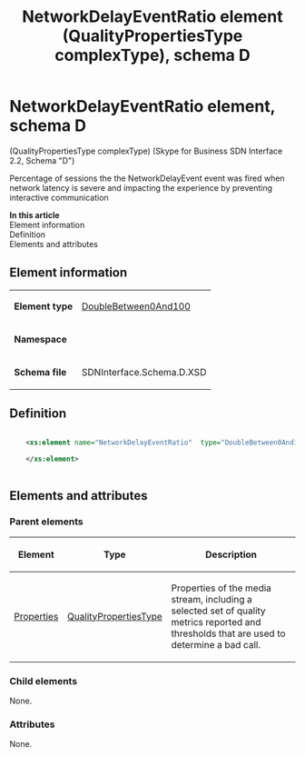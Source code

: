 ﻿---
title: NetworkDelayEventRatio element (QualityPropertiesType complexType), schema D
TOCTitle: NetworkDelayEventRatio element
description: Percentage of sessions the NetworkDelayEvent event was fired when network latency is severe and impacting the experience by preventing interactive communication.
ms:assetid: b653d5f7-ebcb-0303-359d-87ef6071bbab
ms:mtpsurl: https://msdn.microsoft.com/library/Mt170927(v=office.16)
ms:contentKeyID: 65855502
ms.date: 08/24/2015
mtps_version: v=office.16
dev_langs:
- xml
---

# NetworkDelayEventRatio element, schema D

(QualityPropertiesType complexType) (Skype for Business SDN Interface 2.2, Schema "D")

Percentage of sessions the the NetworkDelayEvent event was fired when network latency is severe and impacting the experience by preventing interactive communication


**In this article**  
Element information  
Definition  
Elements and attributes  

## Element information

<table>
<tbody>
<tr class="odd">
<td><p><strong>Element type</strong></p></td>
<td><p><a href="doublebetween0and100-simpletype-skype-for-business-sdn-interface-2-2-schema-d.md">DoubleBetween0And100</a></p></td>
</tr>
<tr class="even">
<td><p><strong>Namespace</strong></p></td>
<td><p></p></td>
</tr>
<tr class="odd">
<td><p><strong>Schema file</strong></p></td>
<td><p>SDNInterface.Schema.D.XSD</p></td>
</tr>
</tbody>
</table>


## Definition

```xml

    <xs:element name="NetworkDelayEventRatio"  type="DoubleBetween0And100">
    
    </xs:element>
  
```

## Elements and attributes

### Parent elements

<table>
<thead>
<tr class="header">
<th><p>Element</p></th>
<th><p>Type</p></th>
<th><p>Description</p></th>
</tr>
</thead>
<tbody>
<tr class="odd">
<td><p><a href="properties-element-qualitytype-complextype-skype-for-business-sdn-interface-2-2-schema-d.md">Properties</a></p></td>
<td><p><a href="qualitypropertiestype-complextype-skype-for-business-sdn-interface-2-2-schema-d.md">QualityPropertiesType</a></p></td>
<td><p>Properties of the media stream, including a selected set of quality metrics reported and thresholds that are used to determine a bad call.</p></td>
</tr>
</tbody>
</table>


### Child elements

None.

### Attributes

None.

